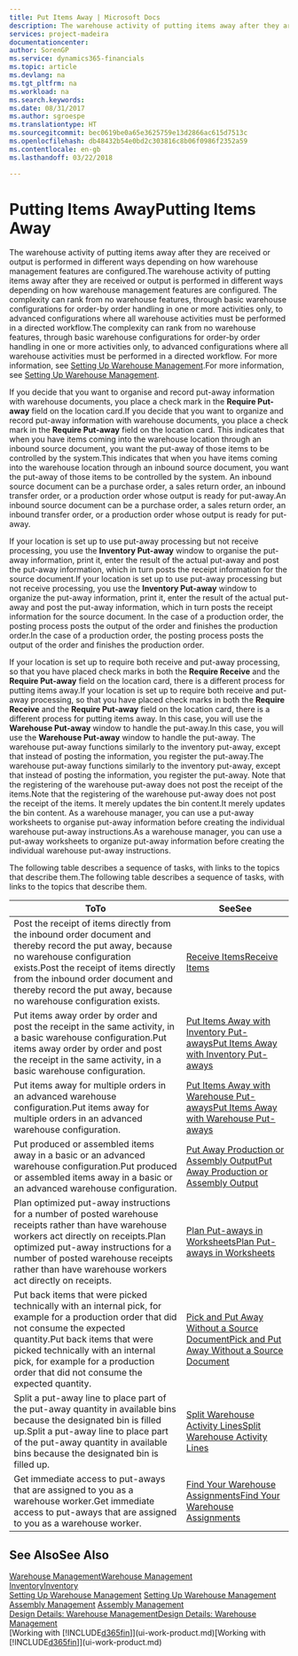 ```yaml
---
title: Put Items Away | Microsoft Docs
description: The warehouse activity of putting items away after they are received or output is performed in different ways depending on how warehouse management features are configured.
services: project-madeira
documentationcenter: 
author: SorenGP
ms.service: dynamics365-financials
ms.topic: article
ms.devlang: na
ms.tgt_pltfrm: na
ms.workload: na
ms.search.keywords: 
ms.date: 08/31/2017
ms.author: sgroespe
ms.translationtype: HT
ms.sourcegitcommit: bec0619be0a65e3625759e13d2866ac615d7513c
ms.openlocfilehash: db48432b54e0bd2c303816c8b06f0986f2352a59
ms.contentlocale: en-gb
ms.lasthandoff: 03/22/2018

---
```

# <a name="putting-items-away"></a><span data-ttu-id="b1cd0-103">Putting Items Away</span><span class="sxs-lookup"><span data-stu-id="b1cd0-103">Putting Items Away</span></span>
<span data-ttu-id="b1cd0-104">The warehouse activity of putting items away after they are received or output is performed in different ways depending on how warehouse management features are configured.</span><span class="sxs-lookup"><span data-stu-id="b1cd0-104">The warehouse activity of putting items away after they are received or output is performed in different ways depending on how warehouse management features are configured.</span></span> <span data-ttu-id="b1cd0-105">The complexity can rank from no warehouse features, through basic warehouse configurations for order-by order handling in one or more activities only, to advanced configurations where all warehouse activities must be performed in a directed workflow.</span><span class="sxs-lookup"><span data-stu-id="b1cd0-105">The complexity can rank from no warehouse features, through basic warehouse configurations for order-by order handling in one or more activities only, to advanced configurations where all warehouse activities must be performed in a directed workflow.</span></span> <span data-ttu-id="b1cd0-106">For more information, see [Setting Up Warehouse Management](warehouse-setup-warehouse.md).</span><span class="sxs-lookup"><span data-stu-id="b1cd0-106">For more information, see [Setting Up Warehouse Management](warehouse-setup-warehouse.md).</span></span>

<span data-ttu-id="b1cd0-107">If you decide that you want to organise and record put-away information with warehouse documents, you place a check mark in the **Require Put-away** field on the location card.</span><span class="sxs-lookup"><span data-stu-id="b1cd0-107">If you decide that you want to organize and record put-away information with warehouse documents, you place a check mark in the **Require Put-away** field on the location card.</span></span> <span data-ttu-id="b1cd0-108">This indicates that when you have items coming into the warehouse location through an inbound source document, you want the put-away of those items to be controlled by the system.</span><span class="sxs-lookup"><span data-stu-id="b1cd0-108">This indicates that when you have items coming into the warehouse location through an inbound source document, you want the put-away of those items to be controlled by the system.</span></span> <span data-ttu-id="b1cd0-109">An inbound source document can be a purchase order, a sales return order, an inbound transfer order, or a production order whose output is ready for put-away.</span><span class="sxs-lookup"><span data-stu-id="b1cd0-109">An inbound source document can be a purchase order, a sales return order, an inbound transfer order, or a production order whose output is ready for put-away.</span></span>  

<span data-ttu-id="b1cd0-110">If your location is set up to use put-away processing but not receive processing, you use the **Inventory Put-away** window to organise the put-away information, print it, enter the result of the actual put-away and post the put-away information, which in turn posts the receipt information for the source document.</span><span class="sxs-lookup"><span data-stu-id="b1cd0-110">If your location is set up to use put-away processing but not receive processing, you use the **Inventory Put-away** window to organize the put-away information, print it, enter the result of the actual put-away and post the put-away information, which in turn posts the receipt information for the source document.</span></span> <span data-ttu-id="b1cd0-111">In the case of a production order, the posting process posts the output of the order and finishes the production order.</span><span class="sxs-lookup"><span data-stu-id="b1cd0-111">In the case of a production order, the posting process posts the output of the order and finishes the production order.</span></span>

<span data-ttu-id="b1cd0-112">If your location is set up to require both receive and put-away processing, so that you have placed check marks in both the **Require Receive** and the **Require Put-away** field on the location card, there is a different process for putting items away.</span><span class="sxs-lookup"><span data-stu-id="b1cd0-112">If your location is set up to require both receive and put-away processing, so that you have placed check marks in both the **Require Receive** and the **Require Put-away** field on the location card, there is a different process for putting items away.</span></span> <span data-ttu-id="b1cd0-113">In this case, you will use the **Warehouse Put-away** window to handle the put-away.</span><span class="sxs-lookup"><span data-stu-id="b1cd0-113">In this case, you will use the **Warehouse Put-away** window to handle the put-away.</span></span> <span data-ttu-id="b1cd0-114">The warehouse put-away functions similarly to the inventory put-away, except that instead of posting the information, you register the put-away.</span><span class="sxs-lookup"><span data-stu-id="b1cd0-114">The warehouse put-away functions similarly to the inventory put-away, except that instead of posting the information, you register the put-away.</span></span> <span data-ttu-id="b1cd0-115">Note that the registering of the warehouse put-away does not post the receipt of the items.</span><span class="sxs-lookup"><span data-stu-id="b1cd0-115">Note that the registering of the warehouse put-away does not post the receipt of the items.</span></span> <span data-ttu-id="b1cd0-116">It merely updates the bin content.</span><span class="sxs-lookup"><span data-stu-id="b1cd0-116">It merely updates the bin content.</span></span> <span data-ttu-id="b1cd0-117">As a warehouse manager, you can use a put-away worksheets to organise put-away information before creating the individual warehouse put-away instructions.</span><span class="sxs-lookup"><span data-stu-id="b1cd0-117">As a warehouse manager, you can use a put-away worksheets to organize put-away information before creating the individual warehouse put-away instructions.</span></span>

<span data-ttu-id="b1cd0-118">The following table describes a sequence of tasks, with links to the topics that describe them.</span><span class="sxs-lookup"><span data-stu-id="b1cd0-118">The following table describes a sequence of tasks, with links to the topics that describe them.</span></span>   

|<span data-ttu-id="b1cd0-119">**To**</span><span class="sxs-lookup"><span data-stu-id="b1cd0-119">**To**</span></span>|<span data-ttu-id="b1cd0-120">**See**</span><span class="sxs-lookup"><span data-stu-id="b1cd0-120">**See**</span></span>|  
|------------|-------------|  
|<span data-ttu-id="b1cd0-121">Post the receipt of items directly from the inbound order document and thereby record the put away, because no warehouse configuration exists.</span><span class="sxs-lookup"><span data-stu-id="b1cd0-121">Post the receipt of items directly from the inbound order document and thereby record the put away, because no warehouse configuration exists.</span></span>|[<span data-ttu-id="b1cd0-122">Receive Items</span><span class="sxs-lookup"><span data-stu-id="b1cd0-122">Receive Items</span></span>](warehouse-how-receive-items.md)|  
|<span data-ttu-id="b1cd0-123">Put items away order by order and post the receipt in the same activity, in a basic warehouse configuration.</span><span class="sxs-lookup"><span data-stu-id="b1cd0-123">Put items away order by order and post the receipt in the same activity, in a basic warehouse configuration.</span></span>|[<span data-ttu-id="b1cd0-124">Put Items Away with Inventory Put-aways</span><span class="sxs-lookup"><span data-stu-id="b1cd0-124">Put Items Away with Inventory Put-aways</span></span>](warehouse-how-to-put-items-away-with-inventory-put-aways.md)|  
|<span data-ttu-id="b1cd0-125">Put items away for multiple orders in an advanced warehouse configuration.</span><span class="sxs-lookup"><span data-stu-id="b1cd0-125">Put items away for multiple orders in an advanced warehouse configuration.</span></span>|[<span data-ttu-id="b1cd0-126">Put Items Away with Warehouse Put-aways</span><span class="sxs-lookup"><span data-stu-id="b1cd0-126">Put Items Away with Warehouse Put-aways</span></span>](warehouse-how-to-put-items-away-with-warehouse-put-aways.md)|  
|<span data-ttu-id="b1cd0-127">Put produced or assembled items away in a basic or an advanced warehouse configuration.</span><span class="sxs-lookup"><span data-stu-id="b1cd0-127">Put produced or assembled items away in a basic or an advanced warehouse configuration.</span></span>|[<span data-ttu-id="b1cd0-128">Put Away Production or Assembly Output</span><span class="sxs-lookup"><span data-stu-id="b1cd0-128">Put Away Production or Assembly Output</span></span>](warehouse-how-to-put-away-production-output.md)|
|<span data-ttu-id="b1cd0-129">Plan optimized put-away instructions for a number of posted warehouse receipts rather than have warehouse workers act directly on receipts.</span><span class="sxs-lookup"><span data-stu-id="b1cd0-129">Plan optimized put-away instructions for a number of posted warehouse receipts rather than have warehouse workers act directly on receipts.</span></span>|[<span data-ttu-id="b1cd0-130">Plan Put-aways in Worksheets</span><span class="sxs-lookup"><span data-stu-id="b1cd0-130">Plan Put-aways in Worksheets</span></span>](warehouse-how-to-plan-put-aways-in-worksheets.md)|  
|<span data-ttu-id="b1cd0-131">Put back items that were picked technically with an internal pick, for example for a production order that did not consume the expected quantity.</span><span class="sxs-lookup"><span data-stu-id="b1cd0-131">Put back items that were picked technically with an internal pick, for example for a production order that did not consume the expected quantity.</span></span>|[<span data-ttu-id="b1cd0-132">Pick and Put Away Without a Source Document</span><span class="sxs-lookup"><span data-stu-id="b1cd0-132">Pick and Put Away Without a Source Document</span></span>](warehouse-how-to-create-put-aways-from-internal-put-aways.md)|
|<span data-ttu-id="b1cd0-133">Split a put-away line to place part of the put-away quantity in available bins because the designated bin is filled up.</span><span class="sxs-lookup"><span data-stu-id="b1cd0-133">Split a put-away line to place part of the put-away quantity in available bins because the designated bin is filled up.</span></span>|[<span data-ttu-id="b1cd0-134">Split Warehouse Activity Lines</span><span class="sxs-lookup"><span data-stu-id="b1cd0-134">Split Warehouse Activity Lines</span></span>](warehouse-how-to-split-warehouse-activity-lines.md)|
|<span data-ttu-id="b1cd0-135">Get immediate access to put-aways that are assigned to you as a warehouse worker.</span><span class="sxs-lookup"><span data-stu-id="b1cd0-135">Get immediate access to put-aways that are assigned to you as a warehouse worker.</span></span>|[<span data-ttu-id="b1cd0-136">Find Your Warehouse Assignments</span><span class="sxs-lookup"><span data-stu-id="b1cd0-136">Find Your Warehouse Assignments</span></span>](warehouse-how-to-find-your-warehouse-assignments.md)|    

## <a name="see-also"></a><span data-ttu-id="b1cd0-137">See Also</span><span class="sxs-lookup"><span data-stu-id="b1cd0-137">See Also</span></span>  
[<span data-ttu-id="b1cd0-138">Warehouse Management</span><span class="sxs-lookup"><span data-stu-id="b1cd0-138">Warehouse Management</span></span>](warehouse-manage-warehouse.md)  
[<span data-ttu-id="b1cd0-139">Inventory</span><span class="sxs-lookup"><span data-stu-id="b1cd0-139">Inventory</span></span>](inventory-manage-inventory.md)  
<span data-ttu-id="b1cd0-140">[Setting Up Warehouse Management](warehouse-setup-warehouse.md)   </span><span class="sxs-lookup"><span data-stu-id="b1cd0-140">[Setting Up Warehouse Management](warehouse-setup-warehouse.md)   </span></span>  
<span data-ttu-id="b1cd0-141">[Assembly Management](assembly-assemble-items.md)  </span><span class="sxs-lookup"><span data-stu-id="b1cd0-141">[Assembly Management](assembly-assemble-items.md)  </span></span>  
[<span data-ttu-id="b1cd0-142">Design Details: Warehouse Management</span><span class="sxs-lookup"><span data-stu-id="b1cd0-142">Design Details: Warehouse Management</span></span>](design-details-warehouse-management.md)  
<span data-ttu-id="b1cd0-143">[Working with [!INCLUDE[d365fin](includes/d365fin_md.md)]](ui-work-product.md)</span><span class="sxs-lookup"><span data-stu-id="b1cd0-143">[Working with [!INCLUDE[d365fin](includes/d365fin_md.md)]](ui-work-product.md)</span></span>  

